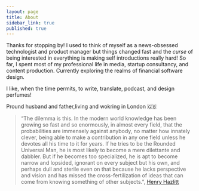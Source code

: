 ```yaml
---
layout: page
title: About
sidebar_link: true
published: true
---
```

Thanks for stopping by! I used to think of myself as a news-obsessed technologist and product manager but things changed fast and the *curse* of being interested in everything is making self introductions really hard! So far, I spent most of my professional life in media, startup consultancy, and content production. Currently exploring the realms of financial software design.

I like, when the time permits, to write, translate, podcast, and design perfumes!

Pround husband and father,living and wokring in London 🇬🇧


> “The dilemma is this. In the modern world knowledge has been growing so fast and so enormously, in almost every field, that the probabilities are immensely against anybody, no matter how innately clever, being able to make a contribution in any one field unless he devotes all his time to it for years. If he tries to be the Rounded Universal Man, he is most likely to become a mere dilettante and dabbler. But if he becomes too specialized, he is apt to become narrow and lopsided, ignorant on every subject but his own, and perhaps dull and sterile even on that because he lacks perspective and vision and has missed the cross-fertilization of ideas that can come from knowing something of other subjects.”,  [Henry Hazlitt](https://en.wikipedia.org/wiki/Henry_Hazlitt)
